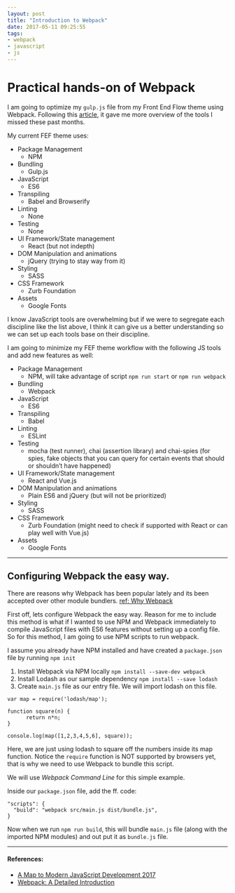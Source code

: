 ```yaml
---
layout: post
title: "Introduction to Webpack"
date: 2017-05-11 09:25:55
tags:
- webpack
- javascript
- js
---
```


# Practical hands-on of Webpack

I am going to optimize my `gulp.js` file from my Front End Flow theme using Webpack. Following this [article](https://hackernoon.com/a-map-to-modern-javascript-development-2017-16d9eb86309c), it gave me more overview of the tools I missed these past months.

My current FEF theme uses:

- Package Management
  * NPM
- Bundling
  * Gulp.js
- JavaScript
  * ES6
- Transpiling
  * Babel and Browserify
- Linting
  * None
- Testing
  * None
- UI Framework/State management
  * React (but not indepth)
- DOM Manipulation and animations
  * jQuery (trying to stay way from it)
- Styling
  * SASS
- CSS Framework
  * Zurb Foundation
- Assets
  * Google Fonts

I know JavaScript tools are overwhelming but if we were to segregate each discipline like the list above, I think it can give us a better understanding so we can set up each tools base on their discipline.

I am going to minimize my FEF theme workflow with the following JS tools and add new features as well:

- Package Management
  * NPM, will take advantage of script `npm run start` or `npm run webpack`
- Bundling
  * Webpack
- JavaScript
  * ES6
- Transpiling
  * Babel
- Linting
  * ESLint
- Testing
  * mocha (test runner), chai (assertion library) and chai-spies (for spies, fake objects that you can query for certain events that should or shouldn’t have happened)
- UI Framework/State management
  * React and Vue.js
- DOM Manipulation and animations
  * Plain ES6 and jQuery (but will not be prioritized)
- Styling
  * SASS
- CSS Framework
  * Zurb Foundation (might need to check if supported with React or can play well with Vue.js)
- Assets
  * Google Fonts


-----


## Configuring Webpack the easy way.

There are reasons why Webpack has been popular lately and its been accepted over other module bundlers. [ref: Why Webpack](https://www.smashingmagazine.com/2017/02/a-detailed-introduction-to-webpack/)

First off, lets configure Webpack the easy way. Reason for me to include this method is what if I wanted to use NPM and Webpack immediately to compile JavaScript files with ES6 features without setting up a config file. So for this method, I am going to use NPM scripts to run webpack.

I assume you already have NPM installed and have created a `package.json` file by running `npm init`

1. Install Webpack via NPM locally `npm install --save-dev webpack`
2. Install Lodash as our sample dependency `npm install --save lodash`
3. Create `main.js` file as our entry file. We will import lodash on this file.

```
var map = require('lodash/map');

function square(n) {
      return n*n;
}

console.log(map([1,2,3,4,5,6], square));
```

Here, we are just using lodash to square off the numbers inside its map function. Notice the `require` function is NOT supported by browsers yet, that is why we need to use Webpack to bundle this script.

We will use *Webpack Command Line* for this simple example.

Inside our `package.json` file, add the ff. code:

```
"scripts": {
  "build": "webpack src/main.js dist/bundle.js",
}
```

Now when we run `npm run build`, this will bundle `main.js` file (along with the imported NPM modules) and out put it as `bundle.js` file.




-----

#### References:

- [A Map to Modern JavaScript Development 2017](https://hackernoon.com/a-map-to-modern-javascript-development-2017-16d9eb86309c)
- [Webpack: A Detailed Introduction](https://www.smashingmagazine.com/2017/02/a-detailed-introduction-to-webpack/)
